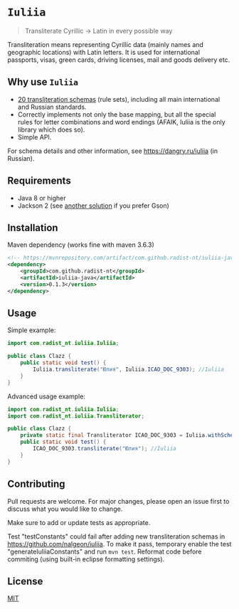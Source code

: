 # `Iuliia`

> Transliterate Cyrillic → Latin in every possible way

Transliteration means representing Cyrillic data (mainly names and geographic locations) with Latin letters. It is used for international passports, visas, green cards, driving licenses, mail and goods delivery etc.

## Why use `Iuliia`

-   [20 transliteration schemas](https://github.com/nalgeon/iuliia/blob/master/README.md#supported-schemas) (rule sets), including all main international and Russian standards.
-   Correctly implements not only the base mapping, but all the special rules for letter combinations and word endings (AFAIK, Iuliia is the only library which does so).
-   Simple API.

For schema details and other information, see <https://dangry.ru/iuliia> (in Russian).

## Requirements

-   Java 8 or higher
-   Jackson 2 (see [another solution](https://github.com/massita99/iuliia-java) if you prefer Gson)

## Installation
Maven dependency (works fine with maven 3.6.3)
```xml
<!-- https://mvnrepository.com/artifact/com.github.radist-nt/iuliia-java -->
<dependency>
    <groupId>com.github.radist-nt</groupId>
    <artifactId>iuliia-java</artifactId>
    <version>0.1.3</version>
</dependency>

```

## Usage

Simple example:

```java
import com.radist_nt.iuliia.Iuliia;

public class Clazz {
    public static void test() {
        Iuliia.transliterate("Юлия", Iuliia.ICAO_DOC_9303); //Iuliia
    }
}
```

Advanced usage example:

```java
import com.radist_nt.iuliia.Iuliia;
import com.radist_nt.iuliia.Transliterator;

public class Clazz {
    private static final Transliterator ICAO_DOC_9303 = Iuliia.withSchema(Iuliia.ICAO_DOC_9303);
    public static void test() {
        ICAO_DOC_9303.transliterate("Юлия"); //Iuliia
    }
}
```

## Contributing

Pull requests are welcome. For major changes, please open an issue first to discuss what you would like to change.

Make sure to add or update tests as appropriate.

Test "testConstants" could fail after adding new transliteration schemas in https://github.com/nalgeon/iuliia. To make it pass, temporary enable the test "generateIuliiaConstants" and run `mvn test`. Reformat code before commiting (using built-in eclipse formatting settings).

## License

[MIT](https://choosealicense.com/licenses/mit/)
